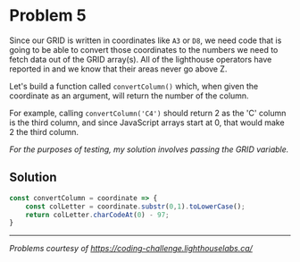 # Problem 5

Since our GRID is written in coordinates like `A3` or `D8`, we need code that is going to be able to convert those coordinates to the numbers we need to fetch data out of the GRID array(s). All of the lighthouse operators have reported in and we know that their areas never go above Z.

Let's build a function called `convertColumn()` which, when given the coordinate as an argument, will return the number of the column.

For example, calling `convertColumn('C4')` should return 2 as the 'C' column is the third column, and since JavaScript arrays start at 0, that would make 2 the third column.

*For the purposes of testing, my solution involves passing the GRID variable.*

## Solution

```javascript
const convertColumn = coordinate => {
    const colLetter = coordinate.substr(0,1).toLowerCase();
    return colLetter.charCodeAt(0) - 97;
}
```

---

*Problems courtesy of https://coding-challenge.lighthouselabs.ca/*